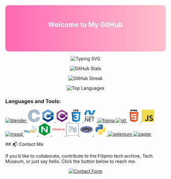 <div align="center" style="background: linear-gradient(to right, #ff69b4, #ffc0cb); padding: 20px; border-radius: 10px;">
  <h2 style="color: white;">Welcome to My GitHub</h2>
  <br><br>
</div>


<!-- ✨ Typing SVG Header with Full Backspacing -->
<p align="center">
  <img src="https://readme-typing-svg.demolab.com?font=Fira+Code&size=32&duration=2000&pause=500&color=F75C7E&width=700&center=true&vCenter=true&lines=Curator+of+Filipino+Tech+History;Tech+Museum+Creator;IT+Specialist;Software+Quality+Analyst;Python+and+AutoIT+Automation;Website+Developer" alt="Typing SVG" />
</p>



<!-- 📊 GitHub Stats -->
<p align="center">
  <img src="https://github-readme-stats.vercel.app/api?username=jkbelarmino&show_icons=true&locale=en&hide_border=true&bg_color=00000000&title_color=F75C7E&text_color=F75C7E&icon_color=F75C7E" alt="GitHub Stats" />
</p>

<!-- 🔥 GitHub Streak Stats -->
<p align="center">
  <img src="https://nirzak-streak-stats.vercel.app/?user=jkbelarmino&hide_border=true&background=00000000&ring=F75C7E&fire=F75C7E&currStreakNum=F75C7E&sideNums=F75C7E&currStreakLabel=F75C7E&sideLabels=F75C7E&dates=F75C7E" alt="GitHub Streak" />
</p>

<!-- 🧠 Top Languages -->
<p align="center">
  <img src="https://github-readme-stats.vercel.app/api/top-langs/?username=jkbelarmino&hide_border=true&layout=compact&bg_color=00000000&title_color=F75C7E&text_color=F75C7E" alt="Top Languages" />
</p>

<!-- 🛠️ Languages and Tools -->
<h3 align="left">Languages and Tools:</h3>
<p align="left">
  <a href="https://www.blender.org/" target="_blank" rel="noreferrer">
    <img src="https://download.blender.org/branding/community/blender_community_badge_white.svg" alt="blender" width="40" height="40"/>
  </a>
  <a href="https://www.cprogramming.com/" target="_blank" rel="noreferrer">
    <img src="https://raw.githubusercontent.com/devicons/devicon/master/icons/c/c-original.svg" alt="c" width="40" height="40"/>
  </a>
  <a href="https://www.w3schools.com/cpp/" target="_blank" rel="noreferrer">
    <img src="https://raw.githubusercontent.com/devicons/devicon/master/icons/cplusplus/cplusplus-original.svg" alt="cplusplus" width="40" height="40"/>
  </a>
  <a href="https://www.w3schools.com/cs/" target="_blank" rel="noreferrer">
    <img src="https://raw.githubusercontent.com/devicons/devicon/master/icons/csharp/csharp-original.svg" alt="csharp" width="40" height="40"/>
  </a>
  <a href="https://www.w3schools.com/css/" target="_blank" rel="noreferrer">
    <img src="https://raw.githubusercontent.com/devicons/devicon/master/icons/css3/css3-original-wordmark.svg" alt="css3" width="40" height="40"/>
  </a>
  <a href="https://dotnet.microsoft.com/" target="_blank" rel="noreferrer">
    <img src="https://raw.githubusercontent.com/devicons/devicon/master/icons/dot-net/dot-net-original-wordmark.svg" alt="dotnet" width="40" height="40"/>
  </a>
  <a href="https://www.figma.com/" target="_blank" rel="noreferrer">
    <img src="https://www.vectorlogo.zone/logos/figma/figma-icon.svg" alt="figma" width="40" height="40"/>
  </a>
  <a href="https://git-scm.com/" target="_blank" rel="noreferrer">
    <img src="https://www.vectorlogo.zone/logos/git-scm/git-scm-icon.svg" alt="git" width="40" height="40"/>
  </a>
  <a href="https://www.w3.org/html/" target="_blank" rel="noreferrer">
    <img src="https://raw.githubusercontent.com/devicons/devicon/master/icons/html5/html5-original-wordmark.svg" alt="html5" width="40" height="40"/>
  </a>
  <a href="https://developer.mozilla.org/en-US/docs/Web/JavaScript" target="_blank" rel="noreferrer">
    <img src="https://raw.githubusercontent.com/devicons/devicon/master/icons/javascript/javascript-original.svg" alt="javascript" width="40" height="40"/>
  </a>
  <a href="https://www.microsoft.com/en-us/sql-server" target="_blank" rel="noreferrer">
    <img src="https://www.svgrepo.com/show/303229/microsoft-sql-server-logo.svg" alt="mssql" width="40" height="40"/>
  </a>
  <a href="https://www.mysql.com/" target="_blank" rel="noreferrer">
    <img src="https://raw.githubusercontent.com/devicons/devicon/master/icons/mysql/mysql-original-wordmark.svg" alt="mysql" width="40" height="40"/>
  </a>
  <a href="https://www.nginx.com" target="_blank" rel="noreferrer">
    <img src="https://raw.githubusercontent.com/devicons/devicon/master/icons/nginx/nginx-original.svg" alt="nginx" width="40" height="40"/>
  </a>
  <a href="https://www.oracle.com/" target="_blank" rel="noreferrer">
    <img src="https://raw.githubusercontent.com/devicons/devicon/master/icons/oracle/oracle-original.svg" alt="oracle" width="40" height="40"/>
  </a>
  <a href="https://www.photoshop.com/en" target="_blank" rel="noreferrer">
    <img src="https://raw.githubusercontent.com/devicons/devicon/master/icons/photoshop/photoshop-line.svg" alt="photoshop" width="40" height="40"/>
  </a>
  <a href="https://www.php.net" target="_blank" rel="noreferrer">
    <img src="https://raw.githubusercontent.com/devicons/devicon/master/icons/php/php-original.svg" alt="php" width="40" height="40"/>
  </a>
  <a href="https://www.python.org" target="_blank" rel="noreferrer">
    <img src="https://raw.githubusercontent.com/devicons/devicon/master/icons/python/python-original.svg" alt="python" width="40" height="40"/>
  </a>
  <a href="https://www.selenium.dev" target="_blank" rel="noreferrer">
    <img src="https://raw.githubusercontent.com/detain/svg-logos/780f25886640cef088af994181646db2f6b1a3f8/svg/selenium-logo.svg" alt="selenium" width="40" height="40"/>
  </a>
  <a href="https://zapier.com" target="_blank" rel="noreferrer">
    <img src="https://www.vectorlogo.zone/logos/zapier/zapier-icon.svg" alt="zapier" width="40" height="40"/>
  </a>
  </p>

<p>## 📬 Contact Me

If you’d like to collaborate, contribute to the Filipino tech archive, Tech Museum, or just say hello. Click the button below to reach me.

<p align="center">
  <a href="https://form.jotform.com/252281345586058" target="new_blank">
    <img src="https://img.shields.io/badge/Contact%20Form-F75C7E?style=for-the-badge&logo=jotform&logoColor=white" alt="Contact Form" />
  </a>
</p>

</p>

